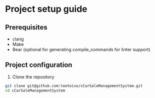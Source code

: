 # Project setup guide

## Prerequisites
  - clang
  - Make
  - Bear (optional for generating compile_commands for linter support)

## Project configuration
1. Clone the repository
```bash
git clone git@github.com:teotoivo/cCarSaleManagementSystem.git
cd cCarSaleManagementSystem
```
